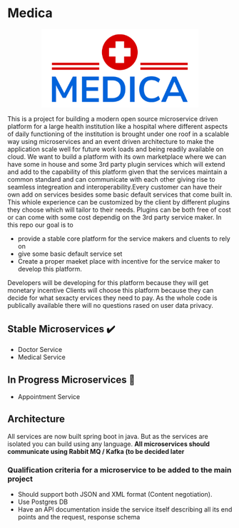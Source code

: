 # Medica
<div align="center">
  <img src="./logo.png" alt="Logo Image" style="width:70%;object-fit: contain">
</div>

This is a project for building a modern open source microservice driven platform for a large health institution like a hospital where different aspects of daily functioning of the institution is brought under one roof in a scalable way using microservices and an event driven architecture to make the application scale well for future work loads and being readily available on cloud. We want to build a platform with its own marketplace where we can have some in house and some 3rd party plugin services which will extend and add to the capability of this platform given that the services maintain a common standard and can communicate with each other giving rise to seamless integreation and interoperability.Every customer can have their own add on services besides some basic default services that come built in. This whiole experience can be customized by the client by different plugins they choose which will tailor to their needs. Plugins can be both free of cost or can come with some cost dependig on the 3rd party service maker. In this repo our goal is to
- provide a stable core platform for the service makers and cluents to rely on
- give some basic default service set
- Create a proper maeket place with incentive for the service maker to develop this platform.

Developers will be developing for this platform because they will get monetary incentive
Clients will choose this platform because they can decide for what sexacty ervices they need to pay. As the whole code is publically available there will no questions rased on user data privacy.

## Stable Microservices ✔️

- Doctor Service
- Medical Service

## In Progress Microservices 🧪

- Appointment Service

## Architecture
All services are now built spring boot in java. But as the services are isolated you can build using any language.
**All microservices should communicate using Rabbit MQ / Kafka (to be decided later**

### Qualification criteria for a microservice to be added to the main project

- Should support both JSON and XML format (Content negotiation).
- Use Postgres DB
- Have an API documentation inside the service itself describing all its end points and the request, response schema
